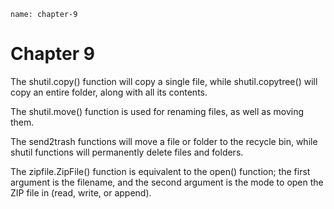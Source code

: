 ```ngMeta
name: chapter-9
```
# Chapter 9
The shutil.copy() function will copy a single file, while shutil.copytree() will copy an entire folder, along with all its contents.

The shutil.move() function is used for renaming files, as well as moving them.

The send2trash functions will move a file or folder to the recycle bin, while shutil functions will permanently delete files and folders.

The zipfile.ZipFile() function is equivalent to the open() function; the first argument is the filename, and the second argument is the mode to open the ZIP file in (read, write, or append).